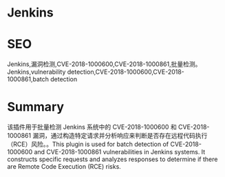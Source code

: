 # Jenkins
# SEO
Jenkins,漏洞检测,CVE-2018-1000600,CVE-2018-1000861,批量检测。Jenkins,vulnerability detection,CVE-2018-1000600,CVE-2018-1000861,batch detection
# Summary
该插件用于批量检测 Jenkins 系统中的 CVE-2018-1000600 和 CVE-2018-1000861 漏洞，通过构造特定请求并分析响应来判断是否存在远程代码执行（RCE）风险。。This plugin is used for batch detection of CVE-2018-1000600 and CVE-2018-1000861 vulnerabilities in Jenkins systems. It constructs specific requests and analyzes responses to determine if there are Remote Code Execution (RCE) risks.

